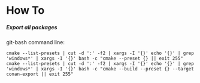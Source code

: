 # How To

##### Export all packages

git-bash command line:
```
cmake --list-presets | cut -d ':' -f2 | xargs -I '{}' echo '{}' | grep 'windows*' | xargs -I '{}' bash -c "cmake --preset {} || exit 255"
cmake --list-presets | cut -d ':' -f2 | xargs -I '{}' echo '{}' | grep 'windows*' | xargs -I '{}' bash -c "cmake --build --preset {} --target conan-export || exit 255"
```
